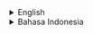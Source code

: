 <details>
<summary>English</summary>

# rf_website_downloader - Website Downloader - Download as Image or PDF

[README dengan Bahasa Indonesia Klik di Sini](https://github.com/rakifsul/rf_website_downloader/blob/main/README_id.md)

## Intro

This application is a website downloader...

Uniquely, the downloaded website results are in the form of image files or PDF files.

The application can download entire websites and convert them into PDFs or images.

This application uses Puppeteer for scraping.

## Where to Download

Download the executable on "Releases" page.

## Where are the Source Codes

Source codes are included on "Releases" page.

## How to Use

You can find the executables in "dist" folder.

Since Puppeteer requires Chrome, Chrome must be installed before this application can be used.

## Screenshot

<p align="center">
	<img src="./.md_asset/ss-1.png" />
</p>

## Freelance Worker Link

- https://projects.co.id/public/browse_users/view/99bc11/rakifsul

</details>

<details>
<summary>Bahasa Indonesia</summary>

# rf_website_downloader - Website Downloader - Download sebagai Gambar atau PDF

## Pendahuluan

Aplikasi ini adalah website downloader.

Uniknya, website yang di-download hasilnya berupa file gambar atau file PDF.

Aplikasi ini bisa mendownload seluruh website dan mengkonversinya dalam bentuk PDF atau gambar.

Aplikasi ini menggunakan puppeteer untuk melakukan scraping.

## Download di Mana

Download aplikasi ini di halaman "Releases".

## Di Mana Source Code-nya

Source code ada di halaman "Releases".

## Cara Penggunaan

Executable ada di folder "dist".

Karena puppeteer memerlukan chrome, maka sebelum aplikasi ini bisa digunakan, chrome harus sudah diinstall.

## Screenshot

<p align="center">
	<img src="./.md_asset/ss-1.png" />
</p>

## Freelance Worker Link

- https://projects.co.id/public/browse_users/view/99bc11/rakifsul

</details>

